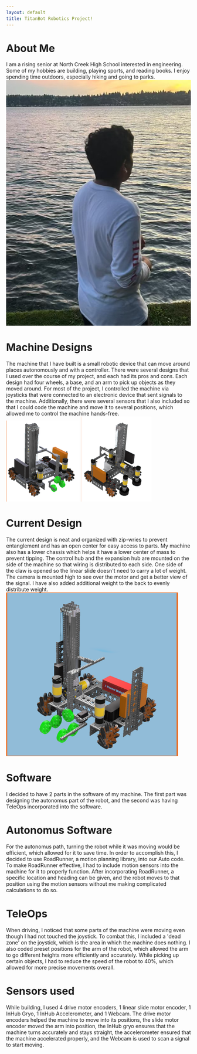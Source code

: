 ```yaml
---
layout: default
title: TitanBot Robotics Project!
---
```


# About Me 

I am a rising senior at North Creek High School interested in engineering. Some of my hobbies are building, playing sports, and reading books. I enjoy spending time outdoors, especially hiking and going to parks.
![Ryan Cutinha Image](/assets/css/images/About%20Me%20Picture.JPG) 

# Machine Designs

The machine that I have built is a small robotic device that can move around places autonomously and with a controller. There were several designs that I used over the course of my project, and each had its pros and cons. Each design had four wheels, a base, and an arm to pick up objects as they moved around. For most of the project, I controlled the machine via joysticks that were connected to an electronic device that sent signals to the machine. Additionally, there were several sensors that I also included so that I could code the machine and move it to several positions, which allowed me to control the machine hands-free.
![First Machine Design](/assets/css/images/Machine%20Designs%20-%201.png)
![Second Machine Design](/assets/css/images/Machine%20Design%20-%202.png) 

# Current Design

The current design is neat and organized with zip-wries to prevent entanglement and has an open center for easy access to parts. My machine also has a lower chassis which helps it have a lower center of mass to prevent tipping. The control hub and the expansion hub are mounted on the side of the machine so that wiring is distributed to each side. One side of the claw is opened so the linear slide doesn't need to carry a lot of weight. The camera is mounted high to see over the motor and get a better view of the signal. I have also added additional weight to the back to evenly distribute weight.
![Current Design](/assets/css/images/Current%20Design%20Picture.png) 

# Software

I decided to have 2 parts in the software of my machine. The first part was designing the autonomus part of the robot, and the second was having TeleOps incorporated into the software. 

# Autonomus Software

For the autonomus path, turning the robot while it was moving would be efficient, which allowed for it to save time. In order to accomplish this, I decided to use RoadRunner, a motion planning library, into our Auto code. To make RoadRunner effective, I had to include motion sensors into the machine for it to properly function. After incorporating RoadRunner, a specific location and heading can be given, and the robot moves to that position using the motion sensors without me making complicated calculations to do so. 

# TeleOps

When driving, I noticed that some parts of the machine were moving even though I had not touched the joystick. To combat this, I included a 'dead zone' on the joystick, which is the area in which the machine does nothing. I also coded preset positions for the arm of the robot, which allowed the arm to go different heights more efficiently and accurately. While picking up certain objects, I had to reduce the speed of the robot to 40%, which allowed for more precise movements overall. 

# Sensors used

While building, I used 4 drive motor encoders, 1 linear slide motor encoder, 1 InHub Gryo, 1 InHub Accelerometer, and 1 Webcam. The drive motor encoders helped the machine to move into its positions, the slide motor encoder moved the arm into position,  the InHub gryo ensures that the machine turns accurately and stays straight, the accelerometer ensured that the machine accelerated properly, and the Webcam is used to scan a signal to start moving.
